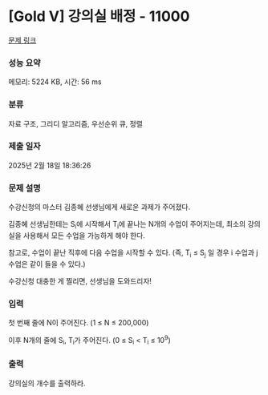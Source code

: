# [Gold V] 강의실 배정 - 11000 

[문제 링크](https://www.acmicpc.net/problem/11000) 

### 성능 요약

메모리: 5224 KB, 시간: 56 ms

### 분류

자료 구조, 그리디 알고리즘, 우선순위 큐, 정렬

### 제출 일자

2025년 2월 18일 18:36:26

### 문제 설명

<p>수강신청의 마스터 김종혜 선생님에게 새로운 과제가 주어졌다. </p>

<p>김종혜 선생님한테는 S<sub>i</sub>에 시작해서 T<sub>i</sub>에 끝나는 N개의 수업이 주어지는데, 최소의 강의실을 사용해서 모든 수업을 가능하게 해야 한다. </p>

<p>참고로, 수업이 끝난 직후에 다음 수업을 시작할 수 있다. (즉, T<sub>i</sub> ≤ S<sub>j</sub> 일 경우 i 수업과 j 수업은 같이 들을 수 있다.)</p>

<p>수강신청 대충한 게 찔리면, 선생님을 도와드리자!</p>

### 입력 

 <p>첫 번째 줄에 N이 주어진다. (1 ≤ N ≤ 200,000)</p>

<p>이후 N개의 줄에 S<sub>i</sub>, T<sub>i</sub>가 주어진다. (0 ≤ S<sub>i</sub> < T<sub>i</sub> ≤ 10<sup>9</sup>)</p>

### 출력 

 <p>강의실의 개수를 출력하라.</p>


